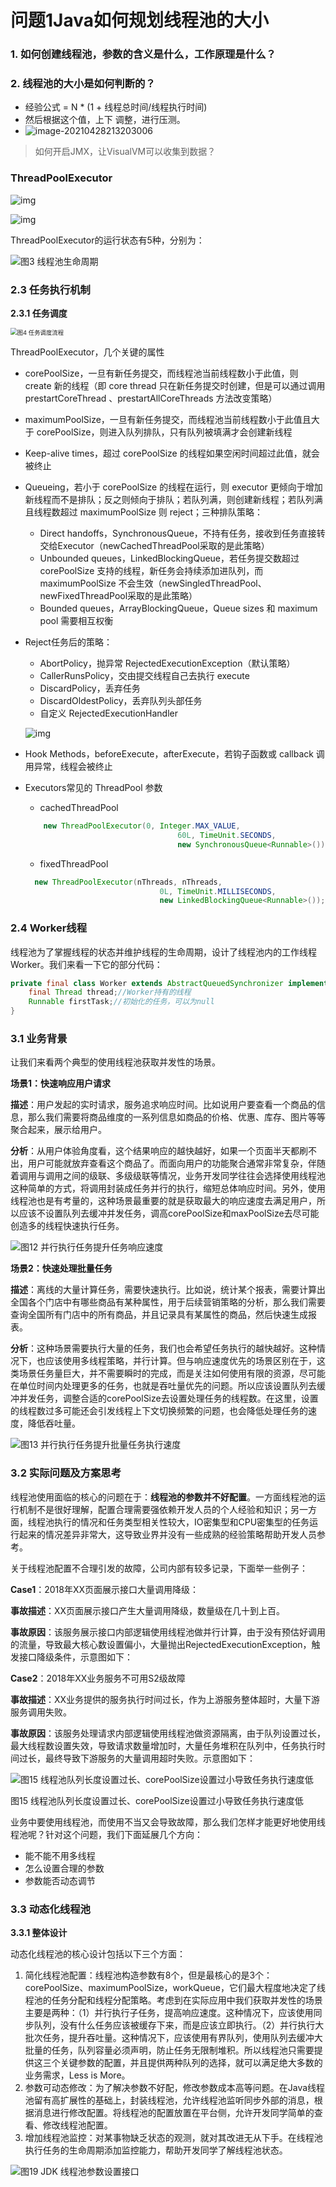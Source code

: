

# 问题1Java如何规划线程池的大小

### 1. 如何创建线程池，参数的含义是什么，工作原理是什么？

### 2. 线程池的大小是如何判断的？

- 经验公式 = N * (1 + 线程总时间/线程执行时间)
- 然后根据这个值，上下 调整，进行压测。
- ![image-20210428213203006](问题1Java如何规划线程池的大小.assets/image-20210428213203006-1621516044814.png)

> 如何开启JMX，让VisualVM可以收集到数据？

### ThreadPoolExecutor



![img](问题1Java如何规划线程池的大小.assets/725a3db5114d95675f2098c12dc331c3316963.png)

![img](问题1Java如何规划线程池的大小.assets/9ffb64cc4c64c0cb8d38dac01c89c905178456.png)

ThreadPoolExecutor的运行状态有5种，分别为：

![图3 线程池生命周期](问题1Java如何规划线程池的大小.assets/582d1606d57ff99aa0e5f8fc59c7819329028.png)

### 2.3 任务执行机制

**2.3.1 任务调度**

<img src="https://p0.meituan.net/travelcube/31bad766983e212431077ca8da92762050214.png" alt="图4 任务调度流程" style="zoom:67%;" />

ThreadPoolExecutor，几个关键的属性

- corePoolSize，一旦有新任务提交，而线程池当前线程数小于此值，则 create 新的线程（即 core thread 只在新任务提交时创建，但是可以通过调用 prestartCoreThread 、prestartAllCoreThreads 方法改变策略）

- maximumPoolSize，一旦有新任务提交，而线程池当前线程数小于此值且大于 corePoolSize，则进入队列排队，只有队列被填满才会创建新线程

- Keep-alive times，超过 corePoolSize 的线程如果空闲时间超过此值，就会被终止

- Queueing，若小于 corePoolSize 的线程在运行，则 executor 更倾向于增加新线程而不是排队；反之则倾向于排队；若队列满，则创建新线程；若队列满且线程数超过 maximumPoolSize 则 reject；三种排队策略：

  - Direct handoffs，SynchronousQueue，不持有任务，接收到任务直接转交给Executor（newCachedThreadPool采取的是此策略）
  - Unbounded queues，LinkedBlockingQueue，若任务提交数超过 corePoolSize 支持的线程，新任务会持续添加进队列，而 maximumPoolSize 不会生效（newSingledThreadPool、newFixedThreadPool采取的是此策略）
  - Bounded queues，ArrayBlockingQueue，Queue sizes 和 maximum pool 需要相互权衡

- Reject任务后的策略：

  - AbortPolicy，抛异常 RejectedExecutionException（默认策略）
  - CallerRunsPolicy，交由提交线程自己去执行 execute
  - DiscardPolicy，丢弃任务
  - DiscardOldestPolicy，丢弃队列头部任务
  - 自定义 RejectedExecutionHandler

  ![img](问题1Java如何规划线程池的大小.assets/9ffb64cc4c64c0cb8d38dac01c89c905178456-20210606214656037.png)

* Hook Methods，beforeExecute，afterExecute，若钩子函数或 callback 调用异常，线程会被终止

* Executors常见的 ThreadPool 参数

  - cachedThreadPool

  ```java
      new ThreadPoolExecutor(0, Integer.MAX_VALUE,
                                    60L, TimeUnit.SECONDS,
                                    new SynchronousQueue<Runnable>());
  ```

  - fixedThreadPool

  ```java
  	new ThreadPoolExecutor(nThreads, nThreads,
                                0L, TimeUnit.MILLISECONDS,
                                new LinkedBlockingQueue<Runnable>());
  ```

### 2.4 Worker线程

线程池为了掌握线程的状态并维护线程的生命周期，设计了线程池内的工作线程Worker。我们来看一下它的部分代码：

```Java
private final class Worker extends AbstractQueuedSynchronizer implements Runnable{
    final Thread thread;//Worker持有的线程
    Runnable firstTask;//初始化的任务，可以为null
}
```

### 3.1 业务背景

让我们来看两个典型的使用线程池获取并发性的场景。

**场景1：快速响应用户请求**

**描述**：用户发起的实时请求，服务追求响应时间。比如说用户要查看一个商品的信息，那么我们需要将商品维度的一系列信息如商品的价格、优惠、库存、图片等等聚合起来，展示给用户。

**分析**：从用户体验角度看，这个结果响应的越快越好，如果一个页面半天都刷不出，用户可能就放弃查看这个商品了。而面向用户的功能聚合通常非常复杂，伴随着调用与调用之间的级联、多级级联等情况，业务开发同学往往会选择使用线程池这种简单的方式，将调用封装成任务并行的执行，缩短总体响应时间。另外，使用线程池也是有考量的，这种场景最重要的就是获取最大的响应速度去满足用户，所以应该不设置队列去缓冲并发任务，调高corePoolSize和maxPoolSize去尽可能创造多的线程快速执行任务。

![图12 并行执行任务提升任务响应速度](问题1Java如何规划线程池的大小.assets/e9a363c8577f211577e4962e9110cb0226733.png)

**场景2：快速处理批量任务**

**描述**：离线的大量计算任务，需要快速执行。比如说，统计某个报表，需要计算出全国各个门店中有哪些商品有某种属性，用于后续营销策略的分析，那么我们需要查询全国所有门店中的所有商品，并且记录具有某属性的商品，然后快速生成报表。

**分析**：这种场景需要执行大量的任务，我们也会希望任务执行的越快越好。这种情况下，也应该使用多线程策略，并行计算。但与响应速度优先的场景区别在于，这类场景任务量巨大，并不需要瞬时的完成，而是关注如何使用有限的资源，尽可能在单位时间内处理更多的任务，也就是吞吐量优先的问题。所以应该设置队列去缓冲并发任务，调整合适的corePoolSize去设置处理任务的线程数。在这里，设置的线程数过多可能还会引发线程上下文切换频繁的问题，也会降低处理任务的速度，降低吞吐量。

![图13 并行执行任务提升批量任务执行速度](问题1Java如何规划线程池的大小.assets/1a1746f33bfdcb03da074d8539ebb2f367563.png)

### 3.2 实际问题及方案思考

线程池使用面临的核心的问题在于：**线程池的参数并不好配置**。一方面线程池的运行机制不是很好理解，配置合理需要强依赖开发人员的个人经验和知识；另一方面，线程池执行的情况和任务类型相关性较大，IO密集型和CPU密集型的任务运行起来的情况差异非常大，这导致业界并没有一些成熟的经验策略帮助开发人员参考。

关于线程池配置不合理引发的故障，公司内部有较多记录，下面举一些例子：

**Case1**：2018年XX页面展示接口大量调用降级：

**事故描述**：XX页面展示接口产生大量调用降级，数量级在几十到上百。

**事故原因**：该服务展示接口内部逻辑使用线程池做并行计算，由于没有预估好调用的流量，导致最大核心数设置偏小，大量抛出RejectedExecutionException，触发接口降级条件，示意图如下：

**Case2**：2018年XX业务服务不可用S2级故障

**事故描述**：XX业务提供的服务执行时间过长，作为上游服务整体超时，大量下游服务调用失败。

**事故原因**：该服务处理请求内部逻辑使用线程池做资源隔离，由于队列设置过长，最大线程数设置失效，导致请求数量增加时，大量任务堆积在队列中，任务执行时间过长，最终导致下游服务的大量调用超时失败。示意图如下：

![图15 线程池队列长度设置过长、corePoolSize设置过小导致任务执行速度低](https://p1.meituan.net/travelcube/668e3c90f4b918bfcead2f4280091e9757284.png)

图15 线程池队列长度设置过长、corePoolSize设置过小导致任务执行速度低



业务中要使用线程池，而使用不当又会导致故障，那么我们怎样才能更好地使用线程池呢？针对这个问题，我们下面延展几个方向：

- 能不能不用多线程
- 怎么设置合理的参数
- 参数能否动态调节

### 3.3 动态化线程池

**3.3.1 整体设计**

动态化线程池的核心设计包括以下三个方面：

1. 简化线程池配置：线程池构造参数有8个，但是最核心的是3个：corePoolSize、maximumPoolSize，workQueue，它们最大程度地决定了线程池的任务分配和线程分配策略。考虑到在实际应用中我们获取并发性的场景主要是两种：（1）并行执行子任务，提高响应速度。这种情况下，应该使用同步队列，没有什么任务应该被缓存下来，而是应该立即执行。（2）并行执行大批次任务，提升吞吐量。这种情况下，应该使用有界队列，使用队列去缓冲大批量的任务，队列容量必须声明，防止任务无限制堆积。所以线程池只需要提供这三个关键参数的配置，并且提供两种队列的选择，就可以满足绝大多数的业务需求，Less is More。
2. 参数可动态修改：为了解决参数不好配，修改参数成本高等问题。在Java线程池留有高扩展性的基础上，封装线程池，允许线程池监听同步外部的消息，根据消息进行修改配置。将线程池的配置放置在平台侧，允许开发同学简单的查看、修改线程池配置。
3. 增加线程池监控：对某事物缺乏状态的观测，就对其改进无从下手。在线程池执行任务的生命周期添加监控能力，帮助开发同学了解线程池状态。

![图19 JDK 线程池参数设置接口](问题1Java如何规划线程池的大小.assets/efd32f1211e9cf0a3ca9d35b0dc5de8588353.png)
